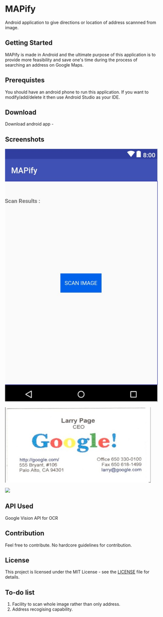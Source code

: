 # MAPify
Android application to give directions or location of address scannned from image.

## Getting Started
MAPify is made in Android and the ultimate purpose of this application is to provide more feasibility and save one's time during the process of searching an address on Google Maps.

## Prerequistes
You should have an android phone to run this application. If you want to modify/add/delete it then use Android Studio as your IDE.

## Download
Download android app - []()

## Screenshots
![](images/image1.jpg?raw=true)

![](images/image2.jpg?raw=true)

![](images/image3.jpg?raw=true)

## API Used
Google Vision API for OCR

## Contribution
Feel free to contribute. No hardcore guidelines for contribution.

## License
This project is licensed under the MIT License - see the [LICENSE](LICENSE) file for details.

## To-do list
1. Facility to scan whole image rather than only address.
2. Address recogising capability.






